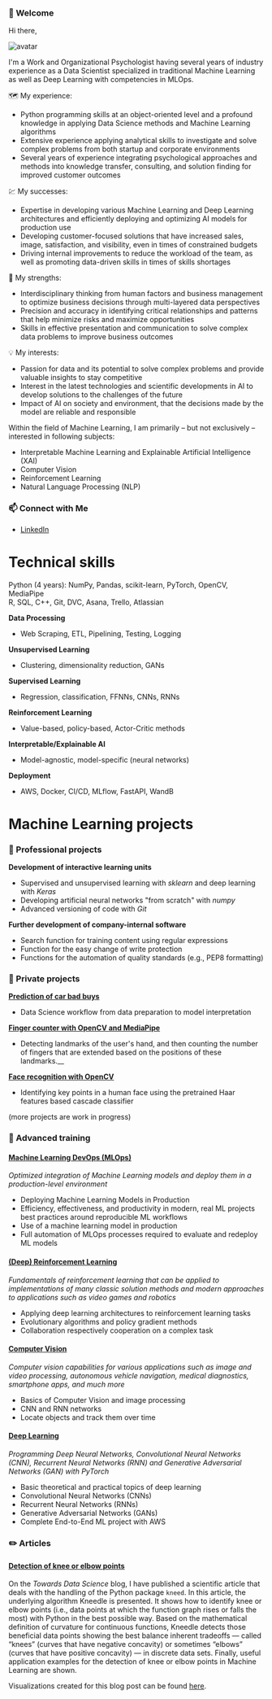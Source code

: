 ### 👋 Welcome

Hi there,

![avatar](https://images.weserv.nl/?url=avatars.githubusercontent.com/u/53251018?v=4&h=250&w=250&fit=cover&mask=circle&maxage=7d)

I'm a Work and Organizational Psychologist having several years of industry experience as a Data Scientist specialized in traditional Machine Learning as well as Deep Learning with competencies in MLOps.

🗺️ My experience:
*	Python programming skills at an object-oriented level and a profound knowledge in applying Data Science methods and Machine Learning algorithms
*	Extensive experience applying analytical skills to investigate and solve complex problems from both startup and corporate environments
*	Several years of experience integrating psychological approaches and methods into knowledge transfer, consulting, and solution finding for improved customer outcomes

💹 My successes:
*	Expertise in developing various Machine Learning and Deep Learning architectures and efficiently deploying and optimizing AI models for production use
*	Developing customer-focused solutions that have increased sales, image, satisfaction, and visibility, even in times of constrained budgets
*	Driving internal improvements to reduce the workload of the team, as well as promoting data-driven skills in times of skills shortages

💪 My strengths:
*	Interdisciplinary thinking from human factors and business management to optimize business decisions through multi-layered data perspectives
*	Precision and accuracy in identifying critical relationships and patterns that help minimize risks and maximize opportunities
*	Skills in effective presentation and communication to solve complex data problems to improve business outcomes

💡 My interests:
*	Passion for data and its potential to solve complex problems and provide valuable insights to stay competitive
*	Interest in the latest technologies and scientific developments in AI to develop solutions to the challenges of the future
*	Impact of AI on society and environment, that the decisions made by the model are reliable and responsible

Within the field of Machine Learning, I am primarily – but not exclusively – interested in following subjects:
* Interpretable Machine Learning and Explainable Artificial Intelligence (XAI)
* Computer Vision
* Reinforcement Learning
* Natural Language Processing (NLP)

### 📫 Connect with Me
* [LinkedIn](https://www.linkedin.com/in/d-kleine)

# Technical skills
Python (4 years): NumPy, Pandas, scikit-learn, PyTorch, OpenCV, MediaPipe  
R, SQL, C++, Git, DVC, Asana, Trello, Atlassian

__Data Processing__
* Web Scraping, ETL, Pipelining, Testing, Logging

__Unsupervised Learning__
* Clustering, dimensionality reduction, GANs

__Supervised Learning__
* Regression, classification, FFNNs, CNNs, RNNs

__Reinforcement Learning__
* Value-based, policy-based, Actor-Critic methods

__Interpretable/Explainable AI__
* Model-agnostic, model-specific (neural networks)

__Deployment__
* AWS, Docker, CI/CD, MLflow, FastAPI, WandB

# Machine Learning projects

### 💼 Professional projects

__Development of interactive learning units__
-	Supervised and unsupervised learning with *sklearn* and deep learning with *Keras*
-	Developing artificial neural networks "from scratch" with *numpy*
-	Advanced versioning of code with *Git*

__Further development of company-internal software__
-	Search function for training content using regular expressions
-	Function for the easy change of write protection
-	Functions for the automation of quality standards (e.g., PEP8 formatting)

### 🚀 Private projects

__[Prediction of car bad buys](https://github.com/d-kleine/cars_badbuys)__
-	Data Science workflow from data preparation to model interpretation
 
__[Finger counter with OpenCV and MediaPipe](https://github.com/d-kleine/finger_counter_webcam)__
-	Detecting landmarks of the user's hand, and then counting the number of fingers that are extended based on the positions of these landmarks.__

__[Face recognition with OpenCV](https://github.com/d-kleine/face_recognition_webcam)__
-	Identifying key points in a human face using the pretrained Haar features based cascade classifier

(more projects are work in progress)

### 💼 Advanced training

#### [Machine Learning DevOps (MLOps)](https://github.com/d-kleine/MLOps)
*Optimized integration of Machine Learning models and deploy them in a production-level environment*
* Deploying Machine Learning Models in Production
* Efficiency, effectiveness, and productivity in modern, real ML projects best practices around reproducible ML workflows
* Use of a machine learning model in production
* Full automation of MLOps processes required to evaluate and redeploy ML models

#### [(Deep) Reinforcement Learning](https://github.com/d-kleine/Reinforcement-Learning)
*Fundamentals of reinforcement learning that can be applied to implementations of many classic solution methods and modern approaches to applications such as video games and robotics*
* Applying deep learning architectures to reinforcement learning tasks
* Evolutionary algorithms and policy gradient methods
* Collaboration respectively cooperation on a complex task

#### [Computer Vision](https://github.com/d-kleine/Computer-Vision)
*Computer vision capabilities for various applications such as image and video processing, autonomous vehicle navigation, medical diagnostics, smartphone apps, and much more*
* Basics of Computer Vision and image processing
* CNN and RNN networks
* Locate objects and track them over time

#### [Deep Learning](https://github.com/d-kleine/Deep-Learning)
*Programming Deep Neural Networks, Convolutional Neural Networks (CNN), Recurrent Neural Networks (RNN) and Generative Adversarial Networks (GAN) with PyTorch*
* Basic theoretical and practical topics of deep learning
* Convolutional Neural Networks  (CNNs)
* Recurrent Neural Networks (RNNs)
* Generative Adversarial Networks (GANs)
* Complete End-to-End ML project with AWS

### ✏️ Articles
#### [Detection of knee or elbow points](https://medium.com/p/d13fc517a63c)
On the *Towards Data Science* blog, I have published a scientific article that deals with the handling of the Python package `kneed`. In this article, the underlying algorithm Kneedle is presented. It shows how to identify knee or elbow points (i.e., data points at which the function graph rises or falls the most) with Python in the best possible way. Based on the mathematical definition of curvature for continuous functions, Kneedle detects those beneficial data points showing the best balance inherent tradeoffs — called “knees” (curves that have negative concavity) or sometimes “elbows” (curves that have positive concavity) — in discrete data sets. Finally, useful application examples for the detection of knee or elbow points in Machine Learning are shown.

Visualizations created for this blog post can be found [here](https://github.com/d-kleine/kneed_visualizations).
